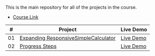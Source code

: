 
This is the main repository for all of the projects in the course.

- [Course Link](#)

| #   | Project                       | Live Demo     |
|-----|-------------------------------|---------------|
| 01  | [Expanding ResponsiveSimpleCalculator](#)         | [Live Demo](https://github.com/MahmoudKhaled122/fdfssdw/ResponsiveSimpleCalculator) |
| 02  | [Progress Steps](#)          | [Live Demo](#) |
